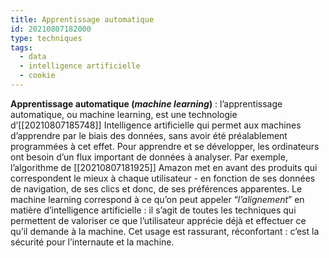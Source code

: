 ```yaml
---
title: Apprentissage automatique
id: 20210807182000
type: techniques
tags:
  - data
  - intelligence artificielle
  - cookie
---
```

           

**Apprentissage automatique (_machine learning_)** : l’apprentissage automatique, ou machine learning, est une technologie d’[[20210807185748]] Intelligence artificielle qui permet aux machines d’apprendre par le biais des données, sans avoir été préalablement programmées à cet effet. Pour apprendre et se développer, les ordinateurs ont besoin d’un flux important de données à analyser. Par exemple, l’algorithme de [[20210807181925]] Amazon met en avant des produits qui correspondent le mieux à chaque utilisateur - en fonction de ses données de navigation, de ses clics et donc, de ses préférences apparentes. Le machine learning correspond à ce qu’on peut appeler “_l’alignement_” en matière d’intelligence artificielle : il s’agit de toutes les techniques qui permettent de valoriser ce que l’utilisateur apprécie déjà et effectuer ce qu’il demande à la machine. Cet usage est rassurant, réconfortant : c’est la sécurité pour l’internaute et la machine. 



